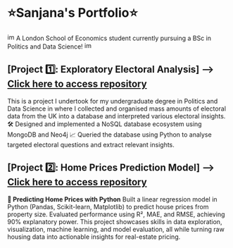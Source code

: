 # ⭐Sanjana's Portfolio⭐ 

<img width="16" height="16" alt="image" src="https://github.com/user-attachments/assets/f8dcb397-f76a-47bc-acad-32bebae81fb5" /> A London School of Economics student currently pursuing a BSc in Politics and Data Science! <img width="16" height="16" alt="image" src="https://github.com/user-attachments/assets/f8dcb397-f76a-47bc-acad-32bebae81fb5" />

## [Project 1️⃣: Exploratory Electoral Analysis] --> [Click here to access repository](https://github.com/sanjanathomas10/Electoral_Analysis.git)
This is a project I undertook for my undergraduate degree in Politics and Data Science in where I collected and organised mass amounts of electoral data from the UK into a database and interpreted various electoral insights.
🛠️ Designed and implemented a NoSQL database ecosystem using MongoDB and Neo4j  📈 Queried the database using Python to analyse targeted electoral questions and extract relevant insights.


## [Project 2️⃣: Home Prices Prediction Model] --> [Click here to access repository](https://github.com/sanjanathomas10/Predicting_Home_Prices.git)

**🚀 Predicting Home Prices with Python**
Built a linear regression model in Python (Pandas, Scikit-learn, Matplotlib) to predict house prices from property size. Evaluated performance using R², MAE, and RMSE, achieving 90% explanatory power. This project showcases skills in data exploration, visualization, machine learning, and model evaluation, all while turning raw housing data into actionable insights for real-estate pricing.







